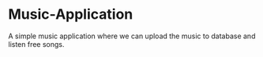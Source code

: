 # Music-Application
 A simple music application where we can upload the music to database and listen free songs.
